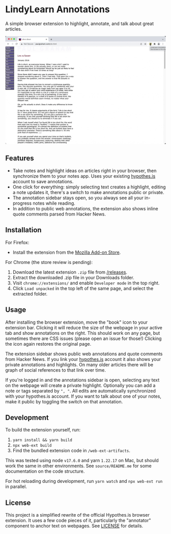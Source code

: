 # LindyLearn Annotations

A simple browser extension to highlight, annotate, and talk about great articles.

![Alt Text](./media/video.gif)

## Features

-   Take notes and highlight ideas on articles right in your browser, then synchronize them to your notes app. Uses your existing [hypothes.is](https://web.hypothes.is) account to save annotations.
-   One click for everything: simply selecting text creates a highlight, editing a note updates it, there's a switch to make annotations public or private.
-   The annotation sidebar stays open, so you always see all your in-progress notes while reading.
-   In addition to public web annotations, the extension also shows inline quote comments parsed from Hacker News.

## Installation

For Firefox:

-   Install the extension from the [Mozilla Add-on Store](https://addons.mozilla.org/en-GB/firefox/addon/lindylearn-annotations/).

For Chrome (the store review is pending):

1. Download the latest extension `.zip` file from [/releases](https://github.com/lindylearn/annotations/releases).
2. Extract the downloaded .zip file in your Downloads folder.
3. Visit `chrome://extensions/` and enable `Developer mode` in the top right.
4. Click `Load unpacked` in the top left of the same page, and select the extracted folder.

## Usage

After installing the browser extension, move the "book" icon to your extension bar. Clicking it will reduce the size of the webpage in your active tab and show annotations on the right. This should work on any page, but sometimes there are CSS issues (please open an issue for those!) Clicking the icon again restores the original page.

The extension sidebar shows public web annotations and quote comments from Hacker News. If you link your [hypothes.is](https://web.hypothes.is) account it also shows your private annotations and highlights. On many older articles there will be graph of social references to that link over time.

If you're logged in and the annotations sidebar is open, selecting any text on the webpage will create a private highlight. Optionally you can add a note or tags separated by `", "`. All edits are automatically synchronized with your hypothes.is account. If you want to talk about one of your notes, make it public by toggling the switch on that annotation.

## Development

To build the extension yourself, run:

1. `yarn install && yarn build`
2. `npx web-ext build`
3. Find the bundled extension code in `/web-ext-artifacts`.

This was tested using node `v17.6.0` and yarn `1.22.17` on Mac, but should work the same in other environments. See `source/README.me` for some documentation on the code structure.

For hot reloading during development, run `yarn watch` and `npx web-ext run` in parallel.

## License

This project is a simplified rewrite of the official Hypothes.is browser extension. It uses a few code pieces of it, particularly the "annotator" component to anchor text on webpages. See [LICENSE](https://github.com/lindylearn/annotations/blob/main/LICENCE) for details.
